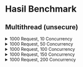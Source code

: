 # Hasil Benchmark

## Multithread (unsecure)

<details>
    <summary>1000 Request, 10 Concurrency</summary>

    Server Software:        myserver/1.0
    Server Hostname:        localhost
    Server Port:            8889

    Document Path:          /testing.txt
    Document Length:        22 bytes

    Concurrency Level:      10
    Time taken for tests:   130.945 seconds
    Complete requests:      1000
    Failed requests:        0
    Total transferred:      159000 bytes
    HTML transferred:       22000 bytes
    Requests per second:    7.64 [#/sec] (mean)
    Time per request:       1309.448 [ms] (mean)
    Time per request:       130.945 [ms] (mean, across all concurrent requests)
    Transfer rate:          1.19 [Kbytes/sec] received

    Connection Times (ms)
                  min  mean[+/-sd] median   max
    Connect:        0    0   0.4      0       3
    Processing:     3 1279 815.4   1159    4860
    Waiting:        1 1227 788.9   1126    4823
    Total:          3 1279 815.3   1159    4860

    Percentage of the requests served within a certain time (ms)
    50%   1159
    66%   1483
    75%   1743
    80%   1924
    90%   2422
    95%   2758
    98%   3237
    99%   3703
    100%   4860 (longest request)
</details>

<details>
    <summary>1000 Request, 50 Concurrency</summary>

    Server Software:        myserver/1.0
    Server Hostname:        localhost
    Server Port:            8889

    Document Path:          /testing.txt
    Document Length:        22 bytes

    Concurrency Level:      50
    Time taken for tests:   123.578 seconds
    Complete requests:      1000
    Failed requests:        0
    Total transferred:      159000 bytes
    HTML transferred:       22000 bytes
    Requests per second:    8.09 [#/sec] (mean)
    Time per request:       6178.891 [ms] (mean)
    Time per request:       123.578 [ms] (mean, across all concurrent requests)
    Transfer rate:          1.26 [Kbytes/sec] received

    Connection Times (ms)
                  min  mean[+/-sd] median   max
    Connect:        0    0   0.4      0       2
    Processing:     8 5756 3378.3   5259   14339
    Waiting:        2 5707 3355.2   5230   14141
    Total:          8 5756 3378.4   5259   14339

    Percentage of the requests served within a certain time (ms)
    50%   5259
    66%   6985
    75%   8347
    80%   8911
    90%  10818
    95%  11606
    98%  12604
    99%  12911
    100%  14339 (longest request)


</details>

<details>
    <summary>1000 Request, 100 Concurrency</summary>

    Server Software:        myserver/1.0
    Server Hostname:        localhost
    Server Port:            8889

    Document Path:          /testing.txt
    Document Length:        22 bytes

    Concurrency Level:      100
    Time taken for tests:   130.179 seconds
    Complete requests:      1000
    Failed requests:        0
    Total transferred:      159000 bytes
    HTML transferred:       22000 bytes
    Requests per second:    7.68 [#/sec] (mean)
    Time per request:       13017.905 [ms] (mean)
    Time per request:       130.179 [ms] (mean, across all concurrent requests)
    Transfer rate:          1.19 [Kbytes/sec] received

    Connection Times (ms)
                  min  mean[+/-sd] median   max
    Connect:        0    0   0.4      0       2
    Processing:    18 11602 6892.7  10565   24401
    Waiting:        1 11548 6862.9  10496   24401
    Total:         18 11602 6892.7  10566   24401

    Percentage of the requests served within a certain time (ms)
    50%  10566
    66%  14733
    75%  18170
    80%  19389
    90%  21546
    95%  22539
    98%  23296
    99%  23753
    100%  24401 (longest request)
</details>

<details>
    <summary>1000 Request, 150 Concurrency</summary>

    Server Software:        myserver/1.0
    Server Hostname:        localhost
    Server Port:            8889

    Document Path:          /testing.txt
    Document Length:        22 bytes

    Concurrency Level:      150
    Time taken for tests:   123.979 seconds
    Complete requests:      1000
    Failed requests:        0
    Total transferred:      159000 bytes
    HTML transferred:       22000 bytes
    Requests per second:    8.07 [#/sec] (mean)
    Time per request:       18596.790 [ms] (mean)
    Time per request:       123.979 [ms] (mean, across all concurrent requests)
    Transfer rate:          1.25 [Kbytes/sec] received

    Connection Times (ms)
                min  mean[+/-sd] median   max
    Connect:        0    0   0.4      0       2
    Processing:    24 15653 9595.6  14263   36187
    Waiting:        1 15603 9570.2  14187   36053
    Total:         24 15653 9595.6  14263   36189

    Percentage of the requests served within a certain time (ms)
    50%  14263
    66%  20819
    75%  23286
    80%  23884
    90%  29542
    95%  33134
    98%  34088
    99%  34632
    100%  36189 (longest request)
</details>

<details>
    <summary>1000 Request, 200 Concurrency</summary>

    Server Software:        myserver/1.0
    Server Hostname:        localhost
    Server Port:            8889

    Document Path:          /testing.txt
    Document Length:        22 bytes

    Concurrency Level:      200
    Time taken for tests:   346.334 seconds
    Complete requests:      1000
    Failed requests:        0
    Total transferred:      159000 bytes
    HTML transferred:       22000 bytes
    Requests per second:    2.89 [#/sec] (mean)
    Time per request:       69266.798 [ms] (mean)
    Time per request:       346.334 [ms] (mean, across all concurrent requests)
    Transfer rate:          0.45 [Kbytes/sec] received

    Connection Times (ms)
                min    mean[+/-sd] median   max
    Connect:        0  342 312.1    502    2044
    Processing:  1821 63051 20115.0  58274  100425
    Waiting:        2 35307 22320.4  33049   94829
    Total:       2694 63393 20121.4  58645  100425

    Percentage of the requests served within a certain time (ms)
    50%  58645
    66%  73170
    75%  80838
    80%  82880
    90%  92714
    95%  94738
    98%  97885
    99%  99403
    100%  100425 (longest request)
</details>